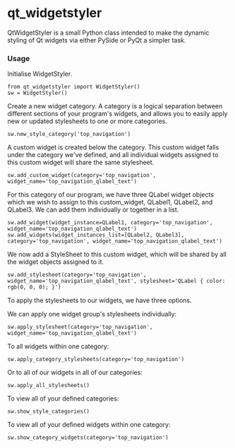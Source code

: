 # qt_widgetstyler
QtWidgetStyler is a small Python class intended to make the dynamic styling of Qt widgets via either PySide or PyQt a simpler task.

### Usage

Initialise WidgetStyler.

    from qt_widgetstyler import WidgetStyler()
    sw = WidgetStyler()

Create a new widget category. A category is a logical separation between different sections of your program's widgets, and allows you to easily apply new or updated stylesheets to one or more categories.

    sw.new_style_category('top_navigation')

A custom widget is created below the category. This custom widget falls under the category we've defined, and all individual widgets assigned to this custom widget will share the same stylesheet.

    sw.add_custom_widget(category='top_navigation', widget_name='top_navigation_qlabel_text')

For this category of our program, we have three QLabel widget objects which we wish to assign to this custom_widget, QLabel1, QLabel2, and QLabel3. We can add them individually or together in a list.

    sw.add_widget(widget_instance=QLabel1, category='top_navigation', widget_name='top_navigation_qlabel_text')
    sw.add_widgets(widget_instances_list=[QLabel2, QLabel3], category='top_navigation', widget_name='top_navigation_qlabel_text')

We now add a StyleSheet to this custom widget, which will be shared by all the widget objects assigned to it.

    sw.add_stylesheet(category='top_navigation', widget_name='top_navigation_qlabel_text', stylesheet='QLabel { color: rgb(0, 0, 0); }')

To apply the stylesheets to our widgets, we have three options.

We can apply one widget group's stylesheets individually:

    sw.apply_stylesheet(category='top_navigation', widget_name='top_navigation_qlabel_text')

To all widgets within one category:

    sw.apply_category_stylesheets(category='top_navigation')

Or to all of our widgets in all of our categories:

    sw.apply_all_stylesheets()

To view all of your defined categories:

    sw.show_style_categories()

To view all of your defined widgets within one category:

    sw.show_category_widgets(category='top_navigation')
